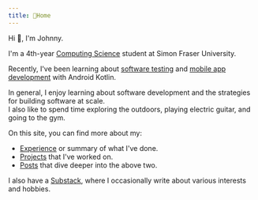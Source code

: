 ```yaml
---
title: 🍞Home
---
```


Hi 👋, I'm Johnny.

I'm a 4th-year [Computing Science](https://www.sfu.ca/computing.html) student at Simon Fraser University. 

Recently, I've been learning about [software testing](https://www2.cs.sfu.ca/~wsumner/teaching/473/24/) and [mobile app development](https://www.sfu.ca/outlines.html?2024/fall/cmpt/362/d100) with Android Kotlin.

In general, I enjoy learning about software development and the strategies for building software at scale.\
I also like to spend time exploring the outdoors, playing electric guitar, and going to the gym. 

On this site, you can find more about my:
- [Experience](about/experience.md) or summary of what I've done.
- [Projects](about/projects) that I've worked on. 
- [Posts](posts/) that dive deeper into the above two.

I also have a [Substack](https://toastjpg.substack.com/), where I occasionally write about various interests and hobbies. 